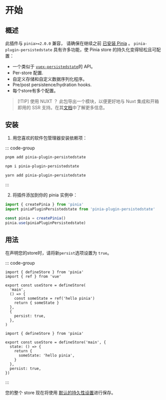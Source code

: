 # 开始

## 概述

此插件与 `pinia>=2.0.0` 兼容， 请确保在继续之前 [已安装 Pinia](https://pinia.vuejs.org/getting-started.html) 。 `pinia-plugin-persistedstate` 具有许多功能，使 Pinia store 的持久化变得轻松且可配置：

- 一个类似于 [`vuex-persistedstate`](https://github.com/robinvdvleuten/vuex-persistedstate)的 API。
- Per-store 配置.
- 自定义存储和自定义数据序列化程序。
- Pre/post persistence/hydration hooks.
- 每个store有多个配置。

> [!TIP] 使用 NUXT ？
> 此包导出一个模块，以便更好地与 Nuxt 集成和开箱即用的 SSR 支持。在其[文档](/frameworks/nuxt)中了解更多信息。

## 安装

1. 用您喜欢的软件包管理器安装依赖项：

::: code-group

```sh [pnpm]
pnpm add pinia-plugin-persistedstate
```

```sh [npm]
npm i pinia-plugin-persistedstate
```

```sh [yarn]
yarn add pinia-plugin-persistedstate
```

:::

2. 将插件添加到你的 pinia 实例中：

```ts
import { createPinia } from 'pinia'
import piniaPluginPersistedstate from 'pinia-plugin-persistedstate'

const pinia = createPinia()
pinia.use(piniaPluginPersistedstate)
```

## 用法

在声明您的store时，请将新`persist`选项设置为 `true`。

::: code-group

```ts{11} [setup syntax]
import { defineStore } from 'pinia'
import { ref } from 'vue'

export const useStore = defineStore(
  'main',
  () => {
    const someState = ref('hello pinia')
    return { someState }
  },
  {
    persist: true,
  },
)
```

```ts{9} [option syntax]
import { defineStore } from 'pinia'

export const useStore = defineStore('main', {
  state: () => {
    return {
      someState: 'hello pinia',
    }
  },
  persist: true,
})
```

:::

您的整个 store 现在将使用 [默认的持久性设置](/guide/config)进行保存。
